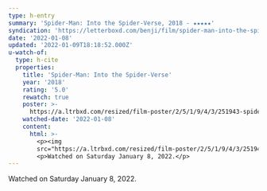 ```yaml
---
type: h-entry
summary: 'Spider-Man: Into the Spider-Verse, 2018 - ★★★★★'
syndication: 'https://letterboxd.com/benji/film/spider-man-into-the-spider-verse/2/'
date: '2022-01-08'
updated: '2022-01-09T18:18:52.000Z'
u-watch-of:
  type: h-cite
  properties:
    title: 'Spider-Man: Into the Spider-Verse'
    year: '2018'
    rating: '5.0'
    rewatch: true
    poster: >-
      https://a.ltrbxd.com/resized/film-poster/2/5/1/9/4/3/251943-spider-man-into-the-spider-verse-0-500-0-750-crop.jpg?k=f21635e02d
    watched-date: '2022-01-08'
    content:
      html: >-
        <p><img
        src="https://a.ltrbxd.com/resized/film-poster/2/5/1/9/4/3/251943-spider-man-into-the-spider-verse-0-500-0-750-crop.jpg?k=f21635e02d"/></p>
        <p>Watched on Saturday January 8, 2022.</p>
---
```

Watched on Saturday January 8, 2022.
